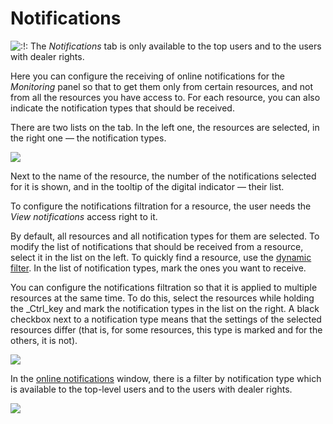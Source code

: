 # Notifications

![:!:](https://docs.wialon.com/en/hosting/lib/images/smileys/icon_exclaim.gif) The _Notifications_ tab is only available to the top users and to the users with dealer rights.

Here you can configure the receiving of online notifications for the _Monitoring_ panel so that to get them only from certain resources, and not from all the resources you have access to. For each resource, you can also indicate the notification types that should be received.

There are two lists on the tab. In the left one, the resources are selected, in the right one — the notification types.

![](https://docs.wialon.com/en/hosting/_media/set/notifications_filter.png)

Next to the name of the resource, the number of the notifications selected for it is shown, and in the tooltip of the digital indicator — their list.

To configure the notifications filtration for a resource, the user needs the _View notifications_ access right to it.

By default, all resources and all notification types for them are selected. To modify the list of notifications that should be received from a resource, select it in the list on the left. To quickly find a resource, use the [dynamic filter](https://docs.wialon.com/en/hosting/user/gui/masks#dynamic_filter). In the list of notification types, mark the ones you want to receive.

You can configure the notifications filtration so that it is applied to multiple resources at the same time. To do this, select the resources while holding the _Ctrl_key and mark the notification types in the list on the right. A black checkbox next to a notification type means that the settings of the selected resources differ \(that is, for some resources, this type is marked and for the others, it is not\).

![](https://docs.wialon.com/en/hosting/_media/set/notifications_filter1.png)

In the [online notifications](https://docs.wialon.com/en/hosting/user/notify/online) window, there is a filter by notification type which is available to the top-level users and to the users with dealer rights.

![](https://docs.wialon.com/en/hosting/_media/set/notifications_filter2.png)

